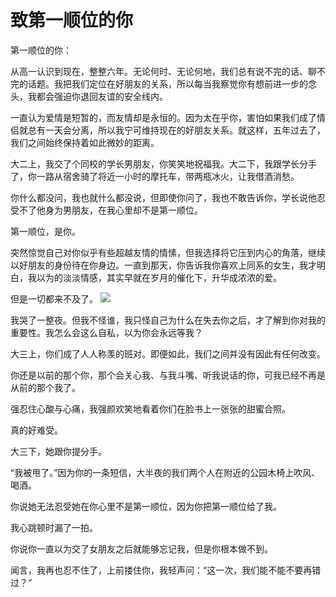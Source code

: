 # 致第一顺位的你

第一顺位的你： 

从高一认识到现在，整整六年。无论何时、无论何地，我们总有说不完的话、聊不完的话题。我把我们定位在好朋友的关系，所以每当我察觉你有想前进一步的念头，我都会强迫你退回友谊的安全线内。 

一直认为爱情是短暂的，而友情却是永恒的。因为太在乎你，害怕如果我们成了情侣就总有一天会分离，所以我宁可维持现在的好朋友关系。就这样，五年过去了，我们之间始终保持着如此微妙的距离。 

大二上，我交了个同校的学长男朋友，你笑笑地祝福我。大二下，我跟学长分手了，你一路从宿舍骑了将近一小时的摩托车，带两瓶冰火，让我借酒消愁。 

你什么都没问，我也就什么都没说，但即使你问了，我也不敢告诉你，学长说他忍受不了他身为男朋友，在我心里却不是第一顺位。 

第一顺位，是你。 

突然惊觉自己对你似乎有些超越友情的情愫，但我选择将它压到内心的角落，继续以好朋友的身份待在你身边。一直到那天，你告诉我你喜欢上同系的女生，我才明白，我以为的淡淡情感，其实早就在岁月的催化下，升华成浓浓的爱。 

但是一切都来不及了。 ![](http://www.yilinzazhi.com/images/yili/yili201408/yili20140851-1-l.jpg)

我哭了一整夜。但我不怪谁，我只怪自己为什么在失去你之后，才了解到你对我的重要性。我怎么会这么自私，以为你会永远等我？ 

大三上，你们成了人人称羡的班对。即便如此，我们之间并没有因此有任何改变。 

你还是以前的那个你，那个会关心我、与我斗嘴、听我说话的你，可我已经不再是从前的那个我了。 

强忍住心酸与心痛，我强颜欢笑地看着你们在脸书上一张张的甜蜜合照。 

真的好难受。 

大三下，她跟你提分手。 

“我被甩了。”因为你的一条短信，大半夜的我们两个人在附近的公园木椅上吹风、喝酒。 

你说她无法忍受她在你心里不是第一顺位，因为你把第一顺位给了我。 

我心跳顿时漏了一拍。 

你说你一直以为交了女朋友之后就能够忘记我，但是你根本做不到。 

闻言，我再也忍不住了，上前搂住你，我轻声问：“这一次，我们能不能不要再错过？”